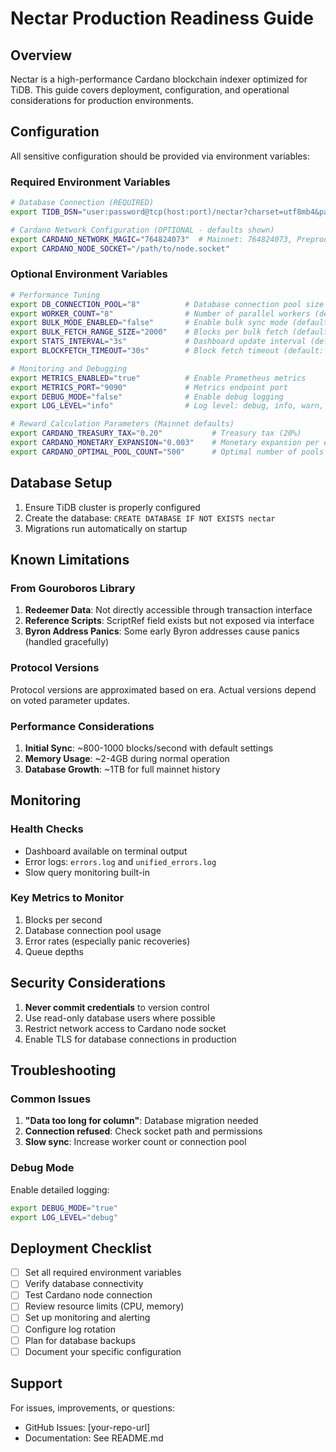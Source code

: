 # Nectar Production Readiness Guide

## Overview

Nectar is a high-performance Cardano blockchain indexer optimized for TiDB. This guide covers deployment, configuration, and operational considerations for production environments.

## Configuration

All sensitive configuration should be provided via environment variables:

### Required Environment Variables

```bash
# Database Connection (REQUIRED)
export TIDB_DSN="user:password@tcp(host:port)/nectar?charset=utf8mb4&parseTime=True&loc=Local"

# Cardano Network Configuration (OPTIONAL - defaults shown)
export CARDANO_NETWORK_MAGIC="764824073"  # Mainnet: 764824073, Preprod: 1, Preview: 2
export CARDANO_NODE_SOCKET="/path/to/node.socket"
```

### Optional Environment Variables

```bash
# Performance Tuning
export DB_CONNECTION_POOL="8"          # Database connection pool size (default: 8)
export WORKER_COUNT="8"                # Number of parallel workers (default: 8)
export BULK_MODE_ENABLED="false"       # Enable bulk sync mode (default: false)
export BULK_FETCH_RANGE_SIZE="2000"    # Blocks per bulk fetch (default: 2000)
export STATS_INTERVAL="3s"             # Dashboard update interval (default: 3s)
export BLOCKFETCH_TIMEOUT="30s"        # Block fetch timeout (default: 30s)

# Monitoring and Debugging
export METRICS_ENABLED="true"          # Enable Prometheus metrics
export METRICS_PORT="9090"             # Metrics endpoint port
export DEBUG_MODE="false"              # Enable debug logging
export LOG_LEVEL="info"                # Log level: debug, info, warn, error

# Reward Calculation Parameters (Mainnet defaults)
export CARDANO_TREASURY_TAX="0.20"           # Treasury tax (20%)
export CARDANO_MONETARY_EXPANSION="0.003"    # Monetary expansion per epoch (0.3%)
export CARDANO_OPTIMAL_POOL_COUNT="500"      # Optimal number of pools (k=500)
```

## Database Setup

1. Ensure TiDB cluster is properly configured
2. Create the database: `CREATE DATABASE IF NOT EXISTS nectar`
3. Migrations run automatically on startup

## Known Limitations

### From Gouroboros Library

1. **Redeemer Data**: Not directly accessible through transaction interface
2. **Reference Scripts**: ScriptRef field exists but not exposed via interface
3. **Byron Address Panics**: Some early Byron addresses cause panics (handled gracefully)

### Protocol Versions

Protocol versions are approximated based on era. Actual versions depend on voted parameter updates.

### Performance Considerations

1. **Initial Sync**: ~800-1000 blocks/second with default settings
2. **Memory Usage**: ~2-4GB during normal operation
3. **Database Growth**: ~1TB for full mainnet history

## Monitoring

### Health Checks

- Dashboard available on terminal output
- Error logs: `errors.log` and `unified_errors.log`
- Slow query monitoring built-in

### Key Metrics to Monitor

1. Blocks per second
2. Database connection pool usage
3. Error rates (especially panic recoveries)
4. Queue depths

## Security Considerations

1. **Never commit credentials** to version control
2. Use read-only database users where possible
3. Restrict network access to Cardano node socket
4. Enable TLS for database connections in production

## Troubleshooting

### Common Issues

1. **"Data too long for column"**: Database migration needed
2. **Connection refused**: Check socket path and permissions
3. **Slow sync**: Increase worker count or connection pool

### Debug Mode

Enable detailed logging:
```bash
export DEBUG_MODE="true"
export LOG_LEVEL="debug"
```

## Deployment Checklist

- [ ] Set all required environment variables
- [ ] Verify database connectivity
- [ ] Test Cardano node connection
- [ ] Review resource limits (CPU, memory)
- [ ] Set up monitoring and alerting
- [ ] Configure log rotation
- [ ] Plan for database backups
- [ ] Document your specific configuration

## Support

For issues, improvements, or questions:
- GitHub Issues: [your-repo-url]
- Documentation: See README.md